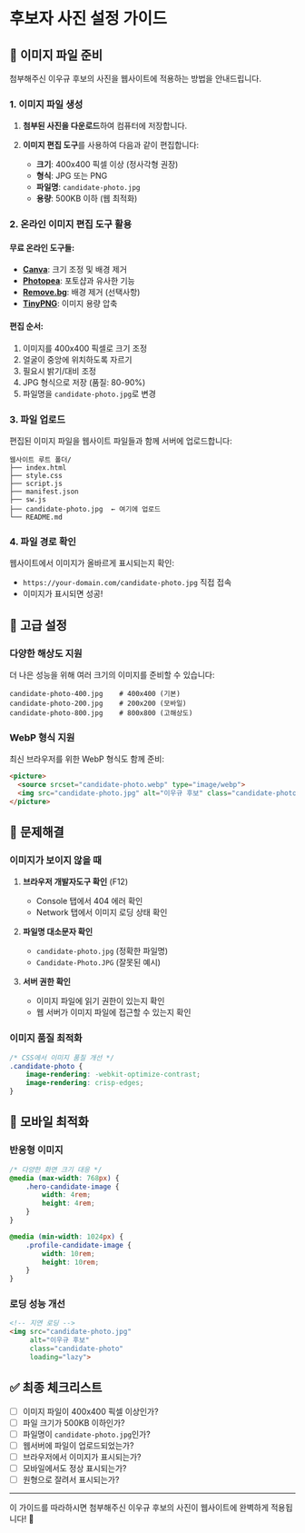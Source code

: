 # 후보자 사진 설정 가이드

## 📸 이미지 파일 준비

첨부해주신 이우규 후보의 사진을 웹사이트에 적용하는 방법을 안내드립니다.

### 1. 이미지 파일 생성

1. **첨부된 사진을 다운로드**하여 컴퓨터에 저장합니다.

2. **이미지 편집 도구**를 사용하여 다음과 같이 편집합니다:
   - **크기**: 400x400 픽셀 이상 (정사각형 권장)
   - **형식**: JPG 또는 PNG
   - **파일명**: `candidate-photo.jpg`
   - **용량**: 500KB 이하 (웹 최적화)

### 2. 온라인 이미지 편집 도구 활용

#### 무료 온라인 도구들:
- **[Canva](https://canva.com)**: 크기 조정 및 배경 제거
- **[Photopea](https://photopea.com)**: 포토샵과 유사한 기능
- **[Remove.bg](https://remove.bg)**: 배경 제거 (선택사항)
- **[TinyPNG](https://tinypng.com)**: 이미지 용량 압축

#### 편집 순서:
1. 이미지를 400x400 픽셀로 크기 조정
2. 얼굴이 중앙에 위치하도록 자르기
3. 필요시 밝기/대비 조정
4. JPG 형식으로 저장 (품질: 80-90%)
5. 파일명을 `candidate-photo.jpg`로 변경

### 3. 파일 업로드

편집된 이미지 파일을 웹사이트 파일들과 함께 서버에 업로드합니다:

```
웹사이트 루트 폴더/
├── index.html
├── style.css
├── script.js
├── manifest.json
├── sw.js
├── candidate-photo.jpg  ← 여기에 업로드
└── README.md
```

### 4. 파일 경로 확인

웹사이트에서 이미지가 올바르게 표시되는지 확인:
- `https://your-domain.com/candidate-photo.jpg` 직접 접속
- 이미지가 표시되면 성공!

## 🎨 고급 설정

### 다양한 해상도 지원

더 나은 성능을 위해 여러 크기의 이미지를 준비할 수 있습니다:

```
candidate-photo-400.jpg    # 400x400 (기본)
candidate-photo-200.jpg    # 200x200 (모바일)
candidate-photo-800.jpg    # 800x800 (고해상도)
```

### WebP 형식 지원

최신 브라우저를 위한 WebP 형식도 함께 준비:

```html
<picture>
  <source srcset="candidate-photo.webp" type="image/webp">
  <img src="candidate-photo.jpg" alt="이우규 후보" class="candidate-photo">
</picture>
```

## 🔧 문제해결

### 이미지가 보이지 않을 때

1. **브라우저 개발자도구 확인** (F12)
   - Console 탭에서 404 에러 확인
   - Network 탭에서 이미지 로딩 상태 확인

2. **파일명 대소문자 확인**
   - `candidate-photo.jpg` (정확한 파일명)
   - `Candidate-Photo.JPG` (잘못된 예시)

3. **서버 권한 확인**
   - 이미지 파일에 읽기 권한이 있는지 확인
   - 웹 서버가 이미지 파일에 접근할 수 있는지 확인

### 이미지 품질 최적화

```css
/* CSS에서 이미지 품질 개선 */
.candidate-photo {
    image-rendering: -webkit-optimize-contrast;
    image-rendering: crisp-edges;
}
```

## 📱 모바일 최적화

### 반응형 이미지

```css
/* 다양한 화면 크기 대응 */
@media (max-width: 768px) {
    .hero-candidate-image {
        width: 4rem;
        height: 4rem;
    }
}

@media (min-width: 1024px) {
    .profile-candidate-image {
        width: 10rem;
        height: 10rem;
    }
}
```

### 로딩 성능 개선

```html
<!-- 지연 로딩 -->
<img src="candidate-photo.jpg" 
     alt="이우규 후보" 
     class="candidate-photo"
     loading="lazy">
```

## ✅ 최종 체크리스트

- [ ] 이미지 파일이 400x400 픽셀 이상인가?
- [ ] 파일 크기가 500KB 이하인가?
- [ ] 파일명이 `candidate-photo.jpg`인가?
- [ ] 웹서버에 파일이 업로드되었는가?
- [ ] 브라우저에서 이미지가 표시되는가?
- [ ] 모바일에서도 정상 표시되는가?
- [ ] 원형으로 잘려서 표시되는가?

---

이 가이드를 따라하시면 첨부해주신 이우규 후보의 사진이 웹사이트에 완벽하게 적용됩니다! 🎯